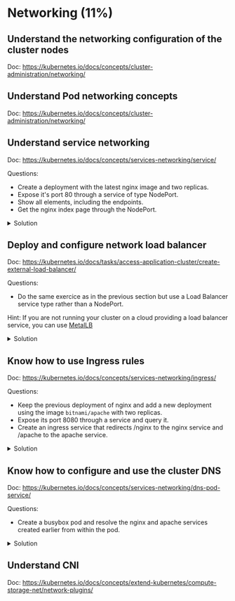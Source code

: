 # Networking (11%)

## Understand the networking configuration of the cluster nodes

Doc: https://kubernetes.io/docs/concepts/cluster-administration/networking/

## Understand Pod networking concepts

Doc: https://kubernetes.io/docs/concepts/cluster-administration/networking/

## Understand service networking

Doc: https://kubernetes.io/docs/concepts/services-networking/service/

Questions:
- Create a deployment with the latest nginx image and two replicas.
- Expose it's port 80 through a service of type NodePort.
- Show all elements, including the endpoints.
- Get the nginx index page through the NodePort.

<details><summary>Solution</summary>
<p>

```bash
kubectl create deployment nginx --image=nginx:latest
kubectl scale deployment nginx --replicas=2
kubectl expose deployment nginx --port=80 --target-port=80 --type=NodePort
kubectl describe svc nginx
Name:                     nginx
Namespace:                default
Labels:                   app=nginx
Annotations:              <none>
Selector:                 app=nginx
Type:                     NodePort
IP:                       10.96.36.225
Port:                     <unset>  80/TCP
TargetPort:               80/TCP
NodePort:                 <unset>  30811/TCP
Endpoints:                10.244.1.25:80,10.244.1.26:80
Session Affinity:         None
External Traffic Policy:  Cluster
Events:                   <none>

kubectl get pods -l app=nginx -o wide
NAME                   READY   STATUS    RESTARTS   AGE   IP            NODE           NOMINATED NODE   READINESS GATES
nginx-674ff86d-9s9z6   1/1     Running   0          10m   10.244.1.25   k8s-worker-1   <none>           <none>
nginx-674ff86d-p52qm   1/1     Running   0          10m   10.244.1.26   k8s-worker-1   <none>           <none>

# We are getting the page through IP address of the master node and the port allocated by the NodePort service
curl http://172.16.1.11:30811
...
<h1>Welcome to nginx!</h1>
<p>If you see this page, the nginx web server is successfully installed and
working. Further configuration is required.</p>
...

```

</p>
</details>


## Deploy and configure network load balancer

Doc: https://kubernetes.io/docs/tasks/access-application-cluster/create-external-load-balancer/

Questions:
- Do the same exercice as in the previous section but use a Load Balancer service type rather than a NodePort.

Hint: If you are not running your cluster on a cloud providing a load balancer service, you can use [MetalLB](https://metallb.universe.tf/installation/)

<details><summary>Solution</summary>
<p>

```bash
# We will deploy MetalLB first to provide Load Balancer service type
mkdir metallb
cd metallb
wget https://raw.githubusercontent.com/google/metallb/v0.9.3/manifests/namespace.yaml
wget https://raw.githubusercontent.com/google/metallb/v0.9.3/manifests/metallb.yaml

# We are giving MetalLB an IP range from our cluster infra to allocate from
cat << EOF > metallb-config.yaml
apiVersion: v1
kind: ConfigMap
metadata:
  namespace: metallb-system
  name: config
data:
  config: |
    address-pools:
    - name: default
      protocol:
      addresses:
      - 172.16.1.101-172.16.1.150
EOF

# Apply the manifests
kubectl apply -f namespace.yaml
kubectl apply -f metallb-config.yaml
kubectl apply -f metallb.yaml
kubectl create secret generic -n metallb-system memberlist --from-literal=secretkey="$(openssl rand -base64 128)"

# Now we create the deployment with a Load Balancer service type
kubectl create deployment nginx --image=nginx:latest
kubectl scale deployment nginx --replicas=2
kubectl expose deployment nginx --port=80 --target-port=80 --type=LoadBalancer
kubectl describe svc nginx
Name:                     nginx
Namespace:                default
Labels:                   app=nginx
Annotations:              <none>
Selector:                 app=nginx
Type:                     LoadBalancer
IP:                       10.99.146.85
LoadBalancer Ingress:     172.16.1.101
Port:                     <unset>  80/TCP
TargetPort:               80/TCP
NodePort:                 <unset>  32402/TCP
Endpoints:                10.244.1.25:80,10.244.1.26:80
Session Affinity:         None
External Traffic Policy:  Cluster
Events:
  Type    Reason        Age   From                Message
  ----    ------        ----  ----                -------
  Normal  IPAllocated   3s    metallb-controller  Assigned IP "172.16.1.101"
  Normal  nodeAssigned  3s    metallb-speaker     announcing from node "k8s-worker-1"

# We are getting the page through the IP address allocated by MetalLB from the pool we provided
curl http://172.16.1.101:80
...
<h1>Welcome to nginx!</h1>
<p>If you see this page, the nginx web server is successfully installed and
working. Further configuration is required.</p>
...
 
```

</p>
</details>


## Know how to use Ingress rules

Doc: https://kubernetes.io/docs/concepts/services-networking/ingress/

Questions:
- Keep the previous deployment of nginx and add a new deployment using the image `bitnami/apache` with two replicas.
- Expose its port 8080 through a service and query it.
- Create an ingress service that redirects /nginx to the nginx service and /apache to the apache service.

<details><summary>Solution</summary>
<p>

```bash
kubectl create deployment apache --image=bitnami/apache:latest
kubectl scale deployment apache --replicas=2
kubectl expose deployment apache --port=8080 --target-port=8080 --type=LoadBalancer # Replace by NodePort if you don't have a LoadBalancer provider
kubectl describe svc apache
Name:                     apache
Namespace:                default
Labels:                   app=apache
Annotations:              <none>
Selector:                 app=apache
Type:                     LoadBalancer
IP:                       10.101.123.225
LoadBalancer Ingress:     172.16.1.102
Port:                     <unset>  8080/TCP
TargetPort:               8080/TCP
NodePort:                 <unset>  31041/TCP
Endpoints:                10.244.1.28:8080,10.244.2.68:8080
Session Affinity:         None
External Traffic Policy:  Cluster
Events:
  Type    Reason        Age    From                Message
  ----    ------        ----   ----                -------
  Normal  IPAllocated   5m55s  metallb-controller  Assigned IP "172.16.1.102"
  Normal  nodeAssigned  5m55s  metallb-speaker     announcing from node "k8s-worker-2"

curl http://172.16.1.102:8080
<html><body><h1>It works!</h1></body></html>
```

web-ingress.yml:
```yaml
apiVersion: networking.k8s.io/v1beta1
kind: Ingress
metadata:
  name: web-ingress
  annotations:
    kubernetes.io/ingress.class: "nginx"
    nginx.ingress.kubernetes.io/rewrite-target: /
spec:
  rules:
  - host: nginx-or-apache.com
    http:
      paths:
      - path: /nginx
        backend:
          serviceName: nginx
          servicePort: 80
      - path: /apache
        backend:
          serviceName: apache
          servicePort: 8080

```

```bash
# Install the nginx ingress controller if necessary then create the ingress
kubectl apply -f web-ingress.yml
kubectl describe ingress web-ingress

```

</p>
</details>

## Know how to configure and use the cluster DNS

Doc: https://kubernetes.io/docs/concepts/services-networking/dns-pod-service/

Questions:
- Create a busybox pod and resolve the nginx and apache services created earlier from within the pod.

<details><summary>Solution</summary>
<p>

```bash
kubectl run busybox --image=busybox --rm -it --restart=Never -- sh
If you don't see a command prompt, try pressing enter.
# nslookup apache
Server:		10.96.0.10
Address:	10.96.0.10:53

Name:	apache.default.svc.cluster.local
Address: 10.105.144.161

# nslookup nginx
Server:		10.96.0.10
Address:	10.96.0.10:53

Name:	nginx.default.svc.cluster.local
Address: 10.99.146.85

```

</p>
</details>


## Understand CNI

Doc: https://kubernetes.io/docs/concepts/extend-kubernetes/compute-storage-net/network-plugins/
